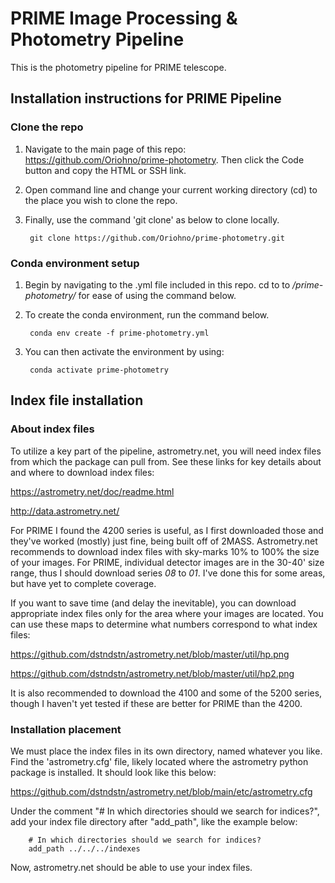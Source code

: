 # PRIME Image Processing & Photometry Pipeline

This is the photometry pipeline for PRIME telescope.  

## Installation instructions for PRIME Pipeline

### Clone the repo

1) Navigate to the main page of this repo: https://github.com/Oriohno/prime-photometry.  Then click the Code button and copy the HTML or SSH link.
2) Open command line and change your current working directory (cd) to the place you wish to clone the repo.
3) Finally, use the command 'git clone' as below to clone locally.

        git clone https://github.com/Oriohno/prime-photometry.git

### Conda environment setup

1) Begin by navigating to the .yml file included in this repo.  cd to to _/prime-photometry/_ for ease of using the command below.
2) To create the conda environment, run the command below.

        conda env create -f prime-photometry.yml
   
4) You can then activate the environment by using:

        conda activate prime-photometry

## Index file installation

### About index files

To utilize a key part of the pipeline, astrometry.net, you will need index files from which the package can pull from.  See these links for key details about and where to download index files:

https://astrometry.net/doc/readme.html

http://data.astrometry.net/

For PRIME I found the 4200 series is useful, as I first downloaded those and they've worked (mostly) just fine, being built off of 2MASS.  Astrometry.net recommends to download index files with sky-marks 10% to 100% the size of your images.  For PRIME, individual detector images are in the 30-40' size range, thus I should download series _08_ to _01_.  I've done this for some areas, but have yet to complete coverage.  

If you want to save time (and delay the inevitable), you can download appropriate index files only for the area where your images are located.  You can use these maps to determine what numbers correspond to what index files: 

https://github.com/dstndstn/astrometry.net/blob/master/util/hp.png

https://github.com/dstndstn/astrometry.net/blob/master/util/hp2.png

It is also recommended to download the 4100 and some of the 5200 series, though I haven't yet tested if these are better for PRIME than the 4200.

### Installation placement

We must place the index files in its own directory, named whatever you like.  Find the 'astrometry.cfg' file, likely located where the astrometry python package is installed.  It should look like this below:

https://github.com/dstndstn/astrometry.net/blob/main/etc/astrometry.cfg

Under the comment "# In which directories should we search for indices?", add your index file directory after "add_path", like the example below:

        # In which directories should we search for indices?
        add_path ../../../indexes

Now, astrometry.net should be able to use your index files.  

